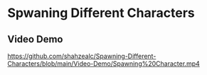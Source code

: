 # Spwaning Different Characters
 
## Video Demo

https://github.com/shahzealc/Spawning-Different-Characters/blob/main/Video-Demo/Spawning%20Character.mp4

